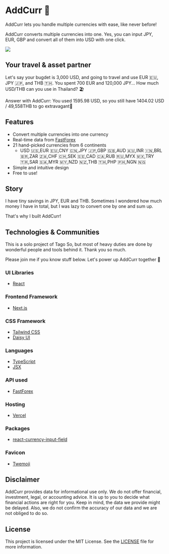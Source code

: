 # AddCurr 💱

AddCurr lets you handle multiple currencies with ease, like never before!

AddCurr converts multiple currencies into one. Yes, you can input JPY, EUR, GBP and convert all of them into USD with one click.

![](https://media.giphy.com/media/v1.Y2lkPTc5MGI3NjExZnZrbnB3azBsam0wdHNjazBxMHRvd2VtcmIwZ292ZGMzc29qeXk4MiZlcD12MV9pbnRlcm5hbF9naWZfYnlfaWQmY3Q9Zw/fBd8uBWvQRQ7lM6i9s/giphy.gif)

## Your travel & asset partner

Let's say your bugdet is 3,000 USD, and going to travel and use EUR 🇪🇺, JPY 🇯🇵, and THB 🇹🇭.
You spent 700 EUR and 120,000 JPY... How much USD/THB can you use in Thailand? 🏖️

Answer with AddCurr: You used 1595.98 USD, so you still have 1404.02 USD / 49,558THB to go extravagant💪

## Features

- Convert multiple currencies into one currency
- Real-time data from [FastForex](https://www.fastforex.io/)
- 21 hand-picked currencies from 6 continents
  - USD 🇺🇸,EUR 🇪🇺,CNY 🇨🇳,JPY 🇯🇵,GBP 🇬🇧,AUD 🇦🇺,INR 🇮🇳,BRL 🇧🇷,ZAR 🇿🇦,CHF 🇨🇭,SEK 🇸🇪,CAD 🇨🇦,RUB 🇷🇺,MYX 🇲🇽,TRY 🇹🇷,SAR 🇸🇦,MYR 🇲🇾,NZD 🇳🇿,THB 🇹🇭,PHP 🇵🇭,NGN 🇳🇬
- Simple and intuitive design
- Free to use!

## Story

I have tiny savings in JPY, EUR and THB. Sometimes I wondered how much money I have in total, but I was lazy to convert one by one and sum up.

That's why I built AddCurr!

## Technologies & Communities

This is a solo project of Tago So, but most of heavy duties are done by wonderful people and tools behind it. Thank you so much.

Please join me if you know stuff below. Let's power up AddCurr together 💪

### UI Libraries

- [React](https://react.dev/)

### Frontend Framework

- [Next.js](https://nextjs.org/)

### CSS Framework

- [Tailwind CSS](https://tailwindcss.com/)
- [Daisy UI](https://daisyui.com/)

### Languages

- [TypeScript](https://www.typescriptlang.org/)
- [JSX](https://react.dev/learn/writing-markup-with-jsx)

### API used

- [FastForex](https://www.fastforex.io/)

### Hosting

- [Vercel](https://vercel.com/)

### Packages

- [react-currency-input-field](https://www.npmjs.com/package/react-currency-input-field)

### Favicon

- [Twemoji](https://twemoji.twitter.com/)

## Disclaimer

AddCurr provides data for informational use only. We do not offer financial, investment, legal, or
accounting advice. It is up to you to decide what financial actions are right for you. Keep in mind, the
data we provide might be delayed. Also, we do not confirm the accuracy of our data and we are not obliged
to do so.

## License

This project is licensed under the MIT License. See the [LICENSE](LICENSE) file for more information.

